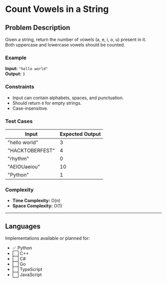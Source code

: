 # Count Vowels in a String

## Problem Description
Given a string, return the number of vowels (a, e, i, o, u) present in it.  
Both uppercase and lowercase vowels should be counted.

### Example
**Input:** `"hello world"`  
**Output:** `3`

### Constraints
- Input can contain alphabets, spaces, and punctuation.
- Should return `0` for empty strings.
- Case-insensitive.

### Test Cases
| Input | Expected Output |
|--------|-----------------|
| "hello world" | 3 |
| "HACKTOBERFEST" | 4 |
| "rhythm" | 0 |
| "AEIOUaeiou" | 10 |
| "Python" | 1 |

### Complexity
- **Time Complexity:** O(n)
- **Space Complexity:** O(1)

---

## Languages
Implementations available or planned for:
- ✅ Python  
- ⬜ C++  
- ⬜ C#  
- ⬜ Go  
- ⬜ TypeScript  
- ⬜ JavaScript
